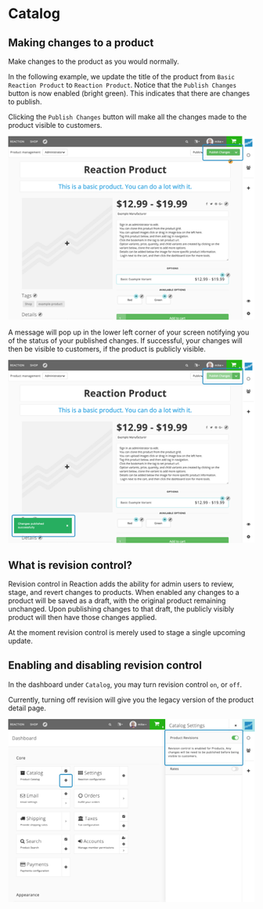 # Catalog

## Making changes to a product

Make changes to the product as you would normally.

In the following example, we update the title of the product from `Basic Reaction Product` to `Reaction Product`. Notice that the `Publish Changes` button is now enabled (bright green). This indicates that there are changes to publish.

Clicking the `Publish Changes` button will make all the changes made to the product visible to customers.

![](/assets/admin-product-revision-publish.png "Publish Product Draft")

A message will pop up in the lower left corner of your screen notifying you of the status of your published changes. If successful, your changes will then be visible to customers, if the product is publicly visible.

![](/assets/admin-product-revision-publish-success.png "Publish Product Success")

## What is revision control?

Revision control in Reaction adds the ability for admin users to review, stage, and revert changes to products. When enabled any changes to a product will be saved as a draft, with the original product remaining unchanged. Upon publishing changes to that draft, the publicly visibly product will then have those changes applied.

At the moment revision control is merely used to stage a single upcoming update.

## Enabling and disabling revision control

In the dashboard under `Catalog`, you may turn revision control `on`, or `off`.

Currently, turning off revision will give you the legacy version of the product detail page.

![](/assets/admin-catalog-revision-settings.png "Catalog Revision Settings")
